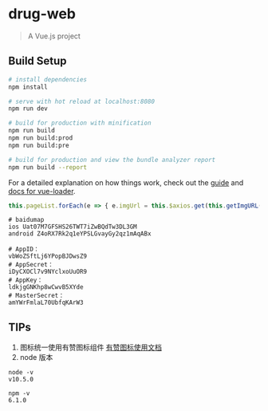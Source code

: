 # drug-web

> A Vue.js project

## Build Setup

``` bash
# install dependencies
npm install

# serve with hot reload at localhost:8080
npm run dev

# build for production with minification
npm run build
npm run build:prod
npm run build:pre

# build for production and view the bundle analyzer report
npm run build --report
```

For a detailed explanation on how things work, check out the [guide](http://vuejs-templates.github.io/webpack/) and [docs for vue-loader](http://vuejs.github.io/vue-loader).


``` javascript
this.pageList.forEach(e => { e.imgUrl = this.$axios.get(this.getImgURL(e.fileId, 'LOGO')); });
```
```
# baidumap
ios Uat07M7GFSHS26TWT7iZwBQdTw3DL3GM
android Z4oRX7Rk2q1eYPSLGvayGy2qz1mAqABx

# AppID： 
vbWoZSftLj6YPopBJDwsZ9
# AppSecret： 
iDyCXOCl7v9NYclxoUuOR9
# AppKey： 
ldkjgGNKhp8wCwvB5XYde
# MasterSecret： 
amYWrFmlaL70UbfqKArW3
```
## TIPs
1. 图标统一使用有赞图标组件
[有赞图标使用文档](https://youzan.github.io/vant/#/zh-CN/icon)
2. node 版本
```
node -v
v10.5.0

npm -v
6.1.0

```


